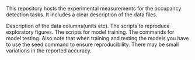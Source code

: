 This repository hosts the experimental measurements for the occupancy detection tasks. It includes a clear description of the data files.

Description of the data columns(units etc).
The scripts to reproduce exploratory figures.
The scripts for model training.
The commands for model testing.
Also note that when training and testing the models you have to use the seed command to ensure reproducibility.
There may be small variations in the reported accuracy.
